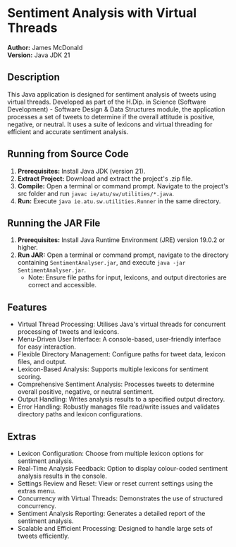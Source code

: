 # Sentiment Analysis with Virtual Threads
**Author:** James McDonald  
**Version:** Java JDK 21

## Description
This Java application is designed for sentiment analysis of tweets using virtual threads. Developed as part of the H.Dip. in Science (Software Development) - Software Design & Data Structures module, the application processes a set of tweets to determine if the overall attitude is positive, negative, or neutral. It uses a suite of lexicons and virtual threading for efficient and accurate sentiment analysis.

## Running from Source Code
1. **Prerequisites:** Install Java JDK (version 21).
2. **Extract Project:** Download and extract the project's .zip file.
3. **Compile:** Open a terminal or command prompt. Navigate to the project's src folder and run `javac ie/atu/sw/utilities/*.java`.
4. **Run:** Execute `java ie.atu.sw.utilities.Runner` in the same directory.

## Running the JAR File
1. **Prerequisites:** Install Java Runtime Environment (JRE) version 19.0.2 or higher.
2. **Run JAR:** Open a terminal or command prompt, navigate to the directory containing `SentimentAnalyser.jar`, and execute `java -jar SentimentAnalyser.jar`.
   - Note: Ensure file paths for input, lexicons, and output directories are correct and accessible.

## Features
- Virtual Thread Processing: Utilises Java's virtual threads for concurrent processing of tweets and lexicons.
- Menu-Driven User Interface: A console-based, user-friendly interface for easy interaction.
- Flexible Directory Management: Configure paths for tweet data, lexicon files, and output.
- Lexicon-Based Analysis: Supports multiple lexicons for sentiment scoring.
- Comprehensive Sentiment Analysis: Processes tweets to determine overall positive, negative, or neutral sentiment.
- Output Handling: Writes analysis results to a specified output directory.
- Error Handling: Robustly manages file read/write issues and validates directory paths and lexicon configurations.

## Extras
- Lexicon Configuration: Choose from multiple lexicon options for sentiment analysis.
- Real-Time Analysis Feedback: Option to display colour-coded sentiment analysis results in the console.
- Settings Review and Reset: View or reset current settings using the extras menu.
- Concurrency with Virtual Threads: Demonstrates the use of structured concurrency.
- Sentiment Analysis Reporting: Generates a detailed report of the sentiment analysis.
- Scalable and Efficient Processing: Designed to handle large sets of tweets efficiently.
